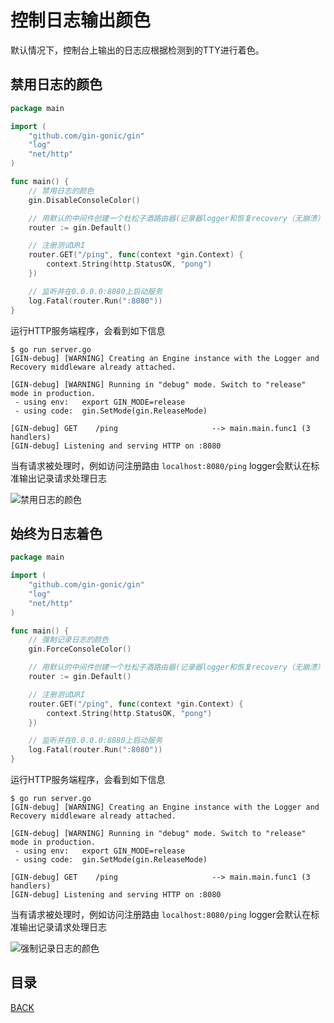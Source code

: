 # 控制日志输出颜色

默认情况下，控制台上输出的日志应根据检测到的TTY进行着色。

## 禁用日志的颜色

```go
package main

import (
	"github.com/gin-gonic/gin"
	"log"
	"net/http"
)

func main() {
	// 禁用日志的颜色
	gin.DisableConsoleColor()

	// 用默认的中间件创建一个杜松子酒路由器(记录器logger和恢复recovery（无崩溃）中间件)
	router := gin.Default()

	// 注册测试URI
	router.GET("/ping", func(context *gin.Context) {
		context.String(http.StatusOK, "pong")
	})

	// 监听并在0.0.0.0:8080上启动服务
	log.Fatal(router.Run(":8080"))
}
```

运行HTTP服务端程序，会看到如下信息

```text
$ go run server.go 
[GIN-debug] [WARNING] Creating an Engine instance with the Logger and Recovery middleware already attached.

[GIN-debug] [WARNING] Running in "debug" mode. Switch to "release" mode in production.
 - using env:   export GIN_MODE=release
 - using code:  gin.SetMode(gin.ReleaseMode)

[GIN-debug] GET    /ping                     --> main.main.func1 (3 handlers)
[GIN-debug] Listening and serving HTTP on :8080
```

当有请求被处理时，例如访问注册路由 `localhost:8080/ping` logger会默认在标准输出记录请求处理日志

![禁用日志的颜色](https://lucklit.oss-cn-beijing.aliyuncs.com/written/Snip20191217_5.png)

## 始终为日志着色

```go
package main

import (
	"github.com/gin-gonic/gin"
	"log"
	"net/http"
)

func main() {
	// 强制记录日志的颜色
	gin.ForceConsoleColor()

	// 用默认的中间件创建一个杜松子酒路由器(记录器logger和恢复recovery（无崩溃）中间件)
	router := gin.Default()

	// 注册测试URI
	router.GET("/ping", func(context *gin.Context) {
		context.String(http.StatusOK, "pong")
	})

	// 监听并在0.0.0.0:8080上启动服务
	log.Fatal(router.Run(":8080"))
}
```

运行HTTP服务端程序，会看到如下信息

```text
$ go run server.go 
[GIN-debug] [WARNING] Creating an Engine instance with the Logger and Recovery middleware already attached.

[GIN-debug] [WARNING] Running in "debug" mode. Switch to "release" mode in production.
 - using env:   export GIN_MODE=release
 - using code:  gin.SetMode(gin.ReleaseMode)

[GIN-debug] GET    /ping                     --> main.main.func1 (3 handlers)
[GIN-debug] Listening and serving HTTP on :8080
```

当有请求被处理时，例如访问注册路由 `localhost:8080/ping` logger会默认在标准输出记录请求处理日志

![强制记录日志的颜色](https://lucklit.oss-cn-beijing.aliyuncs.com/written/Snip20191217_4.png)

## 目录

[BACK](../GinUse.md)